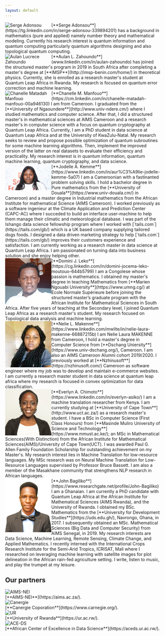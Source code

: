 ```yaml
---
layout: default
---
```



 
          

<div class='orgWrapper'>
<img align="left" src="assets/images/sa.jpg" alt="Serge Adonsou" width="150">
<div class='bioWrapper'>
[**Serge Adonsou**](https://tg.linkedin.com/in/serge-adonsou-339894201) has a background in mathematics (pure and applied) namely number theory and mathematical modeling. Currently his research interest is quantum information and quantum computing particularly quantum algorithms designing and also topological quantum computing.
</div>
</div>


<div class='orgWrapper'>
<img align="left" src="assets/images/az.jpg" alt="Aulan Lucrece Zahoundo
" width="150">
<div class='bioWrapper'>
[**Aulan L. Zahoundo**](www.linkedin.com/in/aulan-zahoundo) has joined the structured master's program in 2019 in South Africa after completing a master's degree at [**IMSP**](http://imsp-benin.com/home/) in theoretical physics. Currently, she is enrolled as a research master's student at Quantum Leap Africa in Rwanda. My research is focused on quantum error correction and machine learning.
</div>
</div>



<div class='orgWrapper'>
<img align="left" src="assets/images/cmm.png" alt="Chanelle Matadah Manfouo
" width="150">
<div class='bioWrapper'>
[**Chanelle M. Manfouo**](https://cm.linkedin.com/in/chanelle-matadah-manfouo-00a946130)  I am from Cameroon. I graduated from the [**University of Ngaoundere**](http://www.univ-ndere.cm/) where I studied mathematics and computer science. After that, I did a structured master's in mathematical sciences at AIMS Cameroon and a research master's in computer science with a focus on quantum cryptography at Quantum Leap Africa. Currently, I am a PhD student in data science at Quantum Leap Africa and at the University of KwaZulu-Natal. My research seeks to review and propose possible optimization of quantum subroutines for some machine learning algorithms. Then, implement the improved version of the latter on real datasets to evaluate their efficiency and practicality. My research interest is in quantum information, quantum machine learning, quantum cryptography, and data science.
</div>
</div>


<div class='orgWrapper'>
<img align="left" src="assets/images/jak.jpg" alt="Jodelle Aurelie Kemme
" width="150">
<div class='bioWrapper'>
[**Jodelle A. Kemme**](https://www.linkedin.com/in/aur%C3%A9lie-jodelle-kemme-5a07)  I am a Cameroonian with a fastinanted problem solving skills.
I hold a bachelor degree in Pure mathematics from the [**University of Douala**](https://www.univ-douala.cm/) in Cameroon) and a master degree in Industrial
mathematics from the African Institute for mathematical Science (AIMS Cameroon). I worked previously as a software ingenieur at the Climate Application and Prediction Center (CAPC-AC) where I succeded to build an interface user-machine to help them manage their climatic and meteorological database. I was part of the Ishango data science fellowship program where I worked with [`tails.com`](https://tails.com/gb/) which is a UK based company supplying tailored dogs foods. I designed a data driven marketing strategy to help [`tails.com`](https://tails.com/gb/) improves their customers experience and satisfaction. I am currently working as a research master in data science at Quantum Leap Africa. I am passionated on turning data into business solution and she enjoy helping other.
</div>
</div>
  
 
<div class='orgWrapper'>
<img align="left" src="assets/images/djl.jpg" alt="Domini Jocema LEKO
" width="150">
<div class='bioWrapper'>
[**Domini J. Leko**](https://cg.linkedin.com/in/domini-jocema-leko-moutouo-644b5799) I am a Congolese whose passion is mathematics. I obtained my master's degree in teaching Mathematics from [**Marien Ngouabi University**](https://www.umng.cg/) at Ecole Normale Supérieure before joining the structured master’s graduate program with the African Institute for Mathematical Sciences in South Africa. After five years of teaching at the Secondary level, I joined Quantum Leap Africa as a research master's student. My research focused on Topological data analysis and machine learning.
</div>
</div>
 
 
 
 
<div class='orgWrapper'>
<img align="left" src="assets/images/nlm.jpeg" alt="Nelie Laura MAKENNE
" width="150">
<div class='bioWrapper'>
[**Nelie L. Makenne**](https://www.linkedin.com/mwlite/in/nelie-laura-makenne-66887215b) I am Nelie Laura MAKENNE from Cameroon, I hold a master's degree in Computer Science from [**Dschang Uniersity**](https://www.univ-dschang.org/), Cameroon. I am also an AIMS Cameroon Alumni cohort 2019/2020. I previously worked at [**Nzhinusoft**](https://nzhinusoft.com/) Cameroon as software engineer where my job was to develop and maintain e-commerce websites. I am currently a research master student in data science at quantum leap africa where my research is focused in convex optimization for data classification.
</div>
</div>
 
 
 
<div class='orgWrapper'>
<img align="left" src="assets/images/eac.jpg" alt="Everlyn Asiko Chimoto
" width="150">
<div class='bioWrapper'>
[**Everlyn A. Chimoto**](https://www.linkedin.com/in/everlyn-asiko/) I am a machine translation researcher from Kenya. I am currently studying at [**University of Cape Town**](http://www.uct.ac.za/) as a research master's student. I have a BSc in Computer Science (First Class Honours) from [**Masinde Muliro University of Science and Technology**](https://www.mmust.ac.ke/); an MSc in Mathematical Sciences(With Distinction) from the African Institute for Mathematical Sciences(AIMS)/University of Cape Town(UCT). I was awarded Paul G. Allen Family Foundation Scholarship for outstanding achievement on my Master's. My research interest lies in Machine Translation for low-resource languages. My MSc research was on Neural Machine Translation for Low-Resource Languages supervised by Professor Bruce Bassett. I am also a member of the Masakhane community that strengthens NLP research in African languages.
</div>
</div>
 
<div class='orgWrapper'>
<img align="left" src="assets/images/jb.jpg" alt="John Bagiliko
" width="150">
<div class='bioWrapper'>
[**John Bagiliko**](https://www.researchgate.net/profile/John-Bagiliko)  I am a Ghanaian. I am currently a PhD candidate with Quantum Leap Africa at the African Institute for Mathematical Sciences (AIMS Rwanda), and the University of Rwanda. I obtained my BSc. Mathematics from the [**University for Development Studies**](https://uds.edu.gh/), Navrongo, Ghana, in 2017. I subsequently obtained an MSc. Mathematical Sciences (Big Data and Computer Security) from AIMS Senegal, in 2019.   
My research interests are Data Science, Machine Learning, Remote Sensing, Climate Change, and Applied Mathematics. I recently interned with the International Crops Research Institute for the Semi-Arid Tropics, ICRISAT, Mali where I researched on leveraging machine learning with satellite images for plot delineation in the African rain-fed agriculture setting.  I write, listen to music, and play the trumpet at my leisure.
</div>
</div>
 
















## Our partners


<div class='orgWrapper'>
<img src="/assets/images/AIMS_logo.PNG" alt="AIMS-NEI" width="150" />
<div class='bioWrapper'>
[**AIMS-NEI**](https://aims.ac.za/).
</div>
</div>


<div class='orgWrapper'>
<img src="/assets/images/Canergie_logo.PNG" alt="Canergie" width="150" /> 
<div class='bioWrapper'>
[**Canergie Coporation**](https://www.carnegie.org/).
</div>
</div>
 
<div class='orgWrapper'>
<img src="/assets/images/UR_logo.PNG" alt="UR" width="150" /> 
<div class='bioWrapper'>
[**University of Rwanda**](https://ur.ac.rw/).
</div>
</div>

<div class='orgWrapper'>
<img src="/assets/images/ACE-DS_logo.PNG" alt="ACE-DS" width="150" />
<div class='bioWrapper'>
[**African Center of Excellence in Data Science**](https://aceds.ur.ac.rw/).
</div>
</div>






